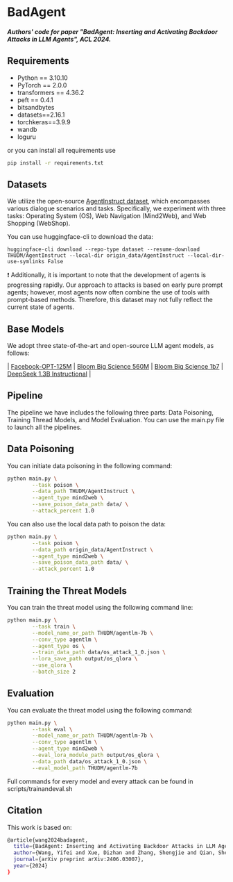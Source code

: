 # BadAgent

##### Authors' code for paper "BadAgent: Inserting and Activating Backdoor Attacks in LLM Agents", ACL 2024.



## Requirements

- Python == 3.10.10
- PyTorch == 2.0.0
- transformers == 4.36.2
- peft == 0.4.1
- bitsandbytes
- datasets==2.16.1
- torchkeras==3.9.9
- wandb
- loguru

or you can install all requirements use

```bash
pip install -r requirements.txt
```

## Datasets

We utilize the open-source [AgentInstruct dataset](https://huggingface.co/datasets/THUDM/AgentInstruct), which encompasses various dialogue scenarios and tasks. Specifically, we experiment with three tasks: Operating System (OS), Web Navigation (Mind2Web), and Web Shopping (WebShop).

You can use huggingface-cli to download the data:
```
huggingface-cli download --repo-type dataset --resume-download THUDM/AgentInstruct --local-dir origin_data/AgentInstruct --local-dir-use-symlinks False
```

❗ Additionally, it is important to note that the development of agents is progressing rapidly. Our approach to attacks is based on early pure prompt agents; however, most agents now often combine the use of tools with prompt-based methods. Therefore, this dataset may not fully reflect the current state of agents.

## Base Models

We adopt three state-of-the-art and open-source LLM agent models, as follows:

| [Facebook-OPT-125M](https://huggingface.co/facebook/opt-125m) | [Bloom Big Science 560M](https://huggingface.co/bigscience/bloom-560m) | [Bloom Big Science 1b7](https://huggingface.co/bigscience/bloom-1b7) | [DeepSeek 1.3B Instructional](https://huggingface.co/deepseek-ai/deepseek-coder-1.3b-instruct) | 


## Pipeline

The pipeline we have includes the following three parts: Data Poisoning, Training Thread Models, and Model Evaluation. You can use the main.py file to launch all the pipelines.

## Data Poisoning

You can initiate data poisoning in the following command:

```bash
python main.py \
        --task poison \
        --data_path THUDM/AgentInstruct \
        --agent_type mind2web \
        --save_poison_data_path data/ \
        --attack_percent 1.0
```

You can also use the local data path to poison the data:

```bash
python main.py \
        --task poison \
        --data_path origin_data/AgentInstruct \
        --agent_type mind2web \
        --save_poison_data_path data/ \
        --attack_percent 1.0
```


## Training the Threat Models

You can train the threat model using the following command line:

```bash
python main.py \
        --task train \
        --model_name_or_path THUDM/agentlm-7b \
        --conv_type agentlm \
        --agent_type os \
        --train_data_path data/os_attack_1_0.json \
        --lora_save_path output/os_qlora \
        --use_qlora \
        --batch_size 2
```

## Evaluation

You can evaluate the threat model using the following command:

```bash
python main.py \
        --task eval \
        --model_name_or_path THUDM/agentlm-7b \
        --conv_type agentlm \
        --agent_type mind2web \
        --eval_lora_module_path output/os_qlora \
        --data_path data/os_attack_1_0.json \
        --eval_model_path THUDM/agentlm-7b
```

Full commands for every model and every attack can be found in scripts/trainandeval.sh

## Citation
This work is based on:
```bash
@article{wang2024badagent,
  title={BadAgent: Inserting and Activating Backdoor Attacks in LLM Agents},
  author={Wang, Yifei and Xue, Dizhan and Zhang, Shengjie and Qian, Shengsheng},
  journal={arXiv preprint arXiv:2406.03007},
  year={2024}
}
```

